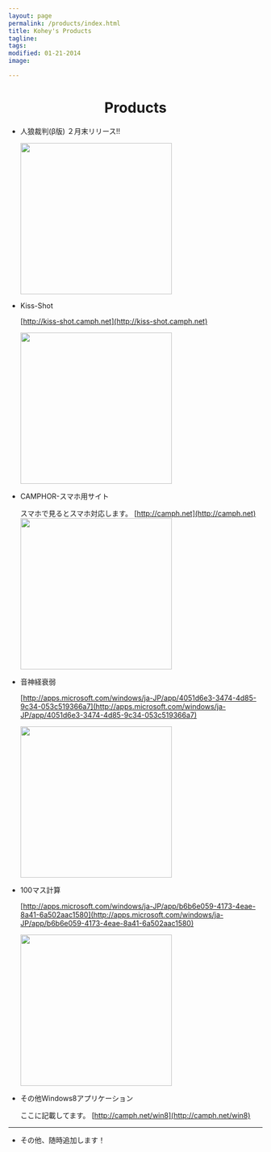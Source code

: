 ```yaml
---
layout: page
permalink: /products/index.html
title: Kohey's Products
tagline:
tags:
modified: 01-21-2014
image:

---
```

<h1 style="text-align:center;">Products
</h1>

* 人狼裁判(β版)
	２月末リリース!!

	<img src="http://gyazo.com/58b9b168f134e91f90a96218c639787f.png" width="300px"/>


* Kiss-Shot

	[http://kiss-shot.camph.net](http://kiss-shot.camph.net)

	<img src="http://gyazo.com/bd3c60bc8e65b847ed619a33ac5aca9e.png" width="300px"/>


* CAMPHOR-スマホ用サイト

	スマホで見るとスマホ対応します。
	[http://camph.net](http://camph.net)
	<img src="http://gyazo.com/bb6a26c6c0cc59249f81fbf8eb4a7025.png" width="300px"/>



* 音神経衰弱

	[http://apps.microsoft.com/windows/ja-JP/app/4051d6e3-3474-4d85-9c34-053c519366a7](http://apps.microsoft.com/windows/ja-JP/app/4051d6e3-3474-4d85-9c34-053c519366a7)

	<img src="http://wscont2.apps.microsoft.com/winstore/1x/4eea68fc-eaa7-4a6a-b7fc-f279a47f4cff/Screenshot.73895.1000002.jpg" width="300px">


* 100マス計算

	[http://apps.microsoft.com/windows/ja-JP/app/b6b6e059-4173-4eae-8a41-6a502aac1580](http://apps.microsoft.com/windows/ja-JP/app/b6b6e059-4173-4eae-8a41-6a502aac1580)

	<img src="http://wscont2.apps.microsoft.com/winstore/1x/c42076e1-cba5-4b43-b225-609bb84a3c9a/Screenshot.74879.1000002.jpg" width="300px" />

* その他Windows8アプリケーション

	ここに記載してます。
	[http://camph.net/win8](http://camph.net/win8)



--------

* その他、随時追加します！
